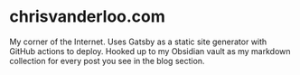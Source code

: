 # chrisvanderloo.com

My corner of the Internet. Uses Gatsby as a static site generator with GitHub actions to deploy. Hooked up to my Obsidian vault as my markdown collection for every post you see in the blog section.
